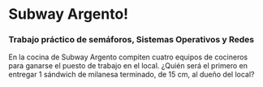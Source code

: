 # **Subway Argento!**
### Trabajo práctico de semáforos, Sistemas Operativos y Redes

En la cocina de Subway Argento compiten cuatro equipos de cocineros
para ganarse el puesto de trabajo en el local. ¿Quién será el primero en
entregar 1 sándwich de milanesa terminado, de 15 cm, al dueño del
local?

